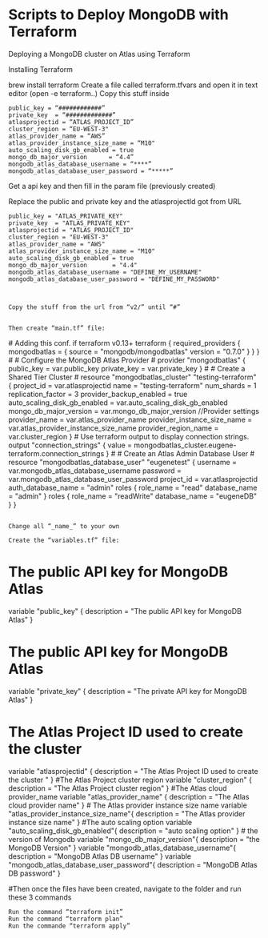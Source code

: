 # Scripts to Deploy MongoDB with Terraform
Deploying a MongoDB cluster on Atlas using Terraform


Installing Terraform


brew install terraform
Create a file called terraform.tfvars and open it in text editor (open -e terraform..)
Copy this stuff inside

```
public_key = “############”
private_key  = “#############”
atlasprojectid = “ATLAS_PROJECT_ID”
cluster_region = “EU-WEST-3"
atlas_provider_name = “AWS”
atlas_provider_instance_size_name = “M10"
auto_scaling_disk_gb_enabled = true
mongo_db_major_version   	= “4.4”
mongodb_atlas_database_username = “****”
mongodb_atlas_database_user_password = “*****”
```

Get a api key and then fill in the param file (previously created)


Replace the public and private key and the atlasprojectId got from URL

```
public_key = "ATLAS_PRIVATE_KEY"
private_key  = "ATLAS_PRIVATE_KEY"
atlasprojectid = "ATLAS_PROJECT_ID"
cluster_region = "EU-WEST-3"
atlas_provider_name = "AWS"
atlas_provider_instance_size_name = "M10"
auto_scaling_disk_gb_enabled = true
mongo_db_major_version       = "4.4"
mongodb_atlas_database_username = "DEFINE_MY_USERNAME"
mongodb_atlas_database_user_password = "DEFINE_MY_PASSWORD"



Copy the stuff from the url from “v2/” until “#”


Then create “main.tf” file:

```
&#35; Adding this conf. if terraform v0.13+
terraform {
 required_providers {
   mongodbatlas = {
     source = "mongodb/mongodbatlas"
     version = "0.7.0"
   }
 }
}
&#35;
&#35; Configure the MongoDB Atlas Provider
&#35;
provider "mongodbatlas" {
 public_key  = var.public_key
 private_key = var.private_key
}
&#35;
&#35; Create a Shared Tier Cluster
&#35;
resource "mongodbatlas_cluster" "testing-terraform" {
 project_id              = var.atlasprojectid
 name                    = "testing-terraform"
 num_shards                   = 1
 replication_factor           = 3
 provider_backup_enabled      = true
 auto_scaling_disk_gb_enabled = var.auto_scaling_disk_gb_enabled
 mongo_db_major_version       = var.mongo_db_major_version
 //Provider settings
 provider_name               = var.atlas_provider_name
 provider_instance_size_name = var.atlas_provider_instance_size_name
 provider_region_name        = var.cluster_region
 }
&#35; Use terraform output to display connection strings.
output "connection_strings" {
value = mongodbatlas_cluster.eugene-terraform.connection_strings
}
&#35;
&#35; Create an Atlas Admin Database User
&#35;
resource "mongodbatlas_database_user" "eugenetest" {
 username           = var.mongodb_atlas_database_username
 password           = var.mongodb_atlas_database_user_password
 project_id              = var.atlasprojectid
 auth_database_name = "admin"
 roles {
   role_name     = "read"
   database_name = "admin"
 }
 roles {
   role_name     = "readWrite"
   database_name = "eugeneDB"
 }
}
```

Change all “_name_” to your own

Create the “variables.tf” file:

```
 # The  public API key for MongoDB Atlas
variable "public_key" {
  description = "The public API key for MongoDB Atlas"
}
 # The  public API key for MongoDB Atlas
variable "private_key" {
  description = "The private API key for MongoDB Atlas"
}
 # The Atlas Project ID used to create the cluster 
variable "atlasprojectid" {
    description = "The Atlas Project ID used to create the cluster "
}
&#35;The Atlas Project cluster region 
variable "cluster_region" {
    description = "The Atlas Project cluster region"
}
&#35;The Atlas cloud provider_name
variable "atlas_provider_name" {
    description = "The Atlas cloud provider name"
}
&#35; The Atlas provider instance size name
variable "atlas_provider_instance_size_name"{
    description = "The Atlas provider instance size name"
}
#The auto scaling option
variable "auto_scaling_disk_gb_enabled"{
    description = "auto scaling option"
}
&#35; the version of Mongodb 
variable "mongo_db_major_version"{
    description = "the MongoDB Version"
}
variable "mongodb_atlas_database_username"{
    description = "MongoDB Atlas DB username" 
}
variable "mongodb_atlas_database_user_password"{
    description = "MongoDB Atlas DB password" 
}

#Then once the files have been created, navigate to the folder and run these 3 commands

```
Run the command “terraform init”
Run the command “terraform plan”
Run the commande “terraform apply”
```


